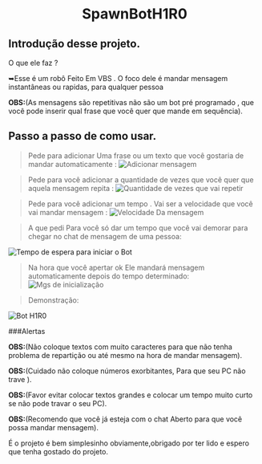 <h1 align="center">  SpawnBotH1R0 </h1> 

## Introdução desse projeto. 

O que ele faz ?

➥Esse é um robô Feito Em VBS . O foco dele é mandar mensagem instantâneas ou rapidas, para qualquer pessoa 

__OBS:__(As mensagens são repetitivas não são um bot pré programado , que você pode inserir qual frase que você quer que mande em sequência). 

## Passo a passo de como usar.

> Pede para adicionar Uma frase ou um texto que você gostaria de mandar automaticamente :
![Adicionar mensagem](https://github.com/RIZONCIO/SpawnBotH1R0/assets/61835786/095078da-862b-4e86-8b3d-f8057d209bed)

> Pede para você adicionar a quantidade de vezes que você quer que aquela mensagem repita : 
![Quantidade de vezes que vai repetir](https://github.com/RIZONCIO/SpawnBotH1R0/assets/61835786/2eb60a0b-235a-4c66-83d7-6de594e4159e)

> Pede para você adicionar um tempo . Vai ser a velocidade que você vai mandar mensagem :
![Velocidade Da mensagem](https://github.com/RIZONCIO/SpawnBotH1R0/assets/61835786/e8216fe3-7be1-40aa-8d6f-cfb68bcba8b6)

> A que pedi Para você só dar um tempo que você vai demorar para chegar no chat de mensagem de uma pessoa:

![Tempo de espera para iniciar o Bot](https://github.com/RIZONCIO/SpawnBotH1R0/assets/61835786/6879762b-8a4f-4b7f-82a5-7213d2819b4f)

> Na hora que você apertar ok Ele mandará mensagem automaticamente depois do tempo determinado:
![Mgs de inicialização](https://github.com/RIZONCIO/SpawnBotH1R0/assets/61835786/5969c345-7215-4ca1-9f0f-0e54f7a8a00c)

> Demonstração:

![Bot H1R0](https://github.com/RIZONCIO/SpawnBotH1R0/assets/61835786/d70bf2c9-8522-445f-8856-3c537d6236fc)


###Alertas

__OBS:__(Não coloque textos com muito caracteres para que não tenha problema de repartição ou até mesmo na hora de mandar mensagem).

__OBS:__(Cuidado não coloque números exorbitantes, Para que seu PC não trave ).

__OBS:__(Favor evitar colocar textos grandes e colocar um tempo muito curto se não pode travar o seu PC).

__OBS:__(Recomendo que você já esteja com o chat Aberto para que você possa mandar mensagem).

É o projeto é bem simplesinho obviamente,obrigado por ter lido e espero que tenha gostado do projeto. 
